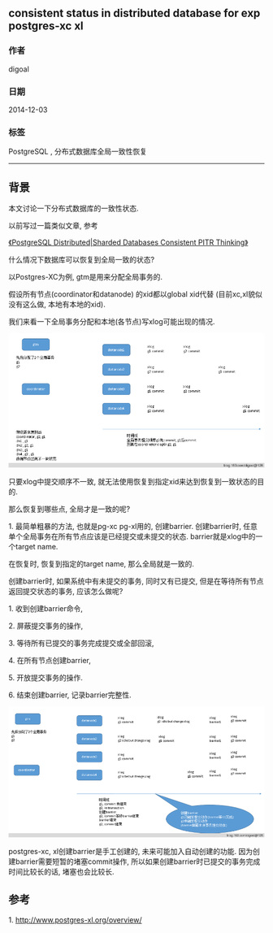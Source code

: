## consistent status in distributed database for exp postgres-xc xl  
                                          
### 作者                                             
digoal                                     
                                      
### 日期                                                                                                         
2014-12-03                                   
                                         
### 标签                                      
PostgreSQL , 分布式数据库全局一致性恢复     
                                                                                                            
----                                                                                                      
                                                                                                               
## 背景                                  
本文讨论一下分布式数据库的一致性状态.  
  
以前写过一篇类似文章, 参考  
  
[《PostgreSQL Distributed|Sharded Databases Consistent PITR Thinking》](../201302/20130206_01.md)   
  
什么情况下数据库可以恢复到全局一致的状态?  
  
以Postgres-XC为例, gtm是用来分配全局事务的.   
  
假设所有节点(coordinator和datanode) 的xid都以global xid代替 (目前xc,xl貌似没有这么做, 本地有本地的xid).  
  
我们来看一下全局事务分配和本地(各节点)写xlog可能出现的情况.  
  
![pic](20141203_01_pic_001.png)  
  
只要xlog中提交顺序不一致, 就无法使用恢复到指定xid来达到恢复到一致状态的目的.  
  
那么恢复到哪些点, 全局才是一致的呢?   
  
1\. 最简单粗暴的方法, 也就是pg-xc pg-xl用的, 创建barrier. 创建barrier时, 任意单个全局事务在所有节点应该是已经提交或未提交的状态. barrier就是xlog中的一个target name.   
  
在恢复时, 恢复到指定的target name, 那么全局就是一致的.   
  
创建barrier时, 如果系统中有未提交的事务, 同时又有已提交, 但是在等待所有节点返回提交状态的事务, 应该怎么做呢?  
  
1\. 收到创建barrier命令,   
  
2\. 屏蔽提交事务的操作,   
  
3\. 等待所有已提交的事务完成提交或全部回滚,   
  
4\. 在所有节点创建barrier,   
  
5\. 开放提交事务的操作.  
  
6\. 结束创建barrier, 记录barrier完整性.  
  
![pic](20141203_01_pic_002.png)  
   
postgres-xc, xl创建barrier是手工创建的, 未来可能加入自动创建的功能. 因为创建barrier需要短暂的堵塞commit操作, 所以如果创建barrier时已提交的事务完成时间比较长的话, 堵塞也会比较长.  
  
## 参考  
1\. http://www.postgres-xl.org/overview/  
